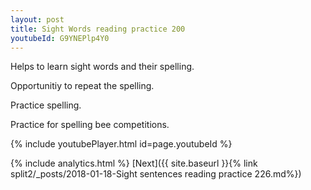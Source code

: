 ```yaml
---
layout: post
title: Sight Words reading practice 200
youtubeId: G9YNEPlp4Y0
---
```

 
 
Helps to learn sight words and their spelling.

Opportunitiy to repeat the spelling. 

Practice spelling. 
 
Practice for spelling bee competitions. 
 
{% include youtubePlayer.html id=page.youtubeId %}
 
 
{% include analytics.html %} 
[Next]({{ site.baseurl }}{% link  split2/_posts/2018-01-18-Sight sentences reading practice 226.md%})
 
